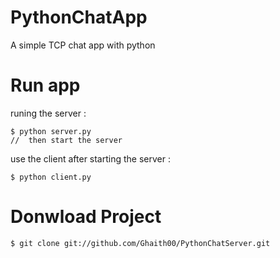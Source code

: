 # PythonChatApp
A simple TCP chat app with python
# Run app
runing the server :
    
    $ python server.py 
    //  then start the server
use the client after starting the server :
    
    $ python client.py 
# Donwload Project 
    
    $ git clone git://github.com/Ghaith00/PythonChatServer.git

